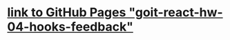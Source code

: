 # [link to GitHub Pages "goit-react-hw-04-hooks-feedback"](https://dimamarjan.github.io/goit-react-hw-04-hooks-feedback/ "Задание goit-react-hw-04-hooks-feedback")
